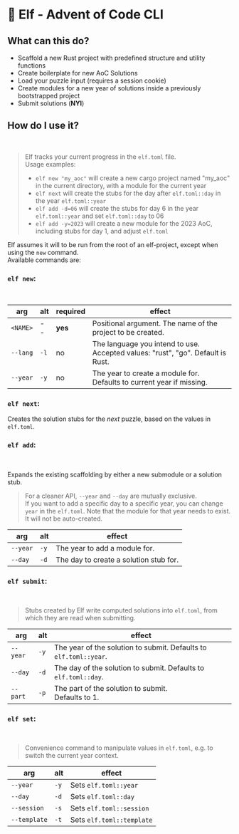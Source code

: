 # 🧝 Elf - Advent of Code CLI

## What can this do?
- Scaffold a new Rust project with predefined structure and utility functions
- Create boilerplate for new AoC Solutions
- Load your puzzle input (requires a session cookie)
- Create modules for a new year of solutions inside a previously bootstrapped project
- Submit solutions (**NYI**)

## How do I use it?
<br>

> Elf tracks your current progress in the `elf.toml` file.<br>
> Usage examples:
> - `elf new "my_aoc"` will create a new cargo project named "my_aoc" in the current directory, with a module for the current year
> - `elf next` will create the stubs for the day after `elf.toml::day` in the year `elf.toml::year`
> - `elf add -d=06` will create the stubs for day 6 in the year `elf.toml::year` and set `elf.toml::day` to 06
> - `elf add -y=2023` will create a new module for the 2023 AoC, including stubs for day 1, and adjust `elf.toml`

Elf assumes it will to be run from the root of an elf-project, except when using the `new` command.<br>
Available commands are:

### `elf new`:
<br>

| arg      | alt  | required | effect                                                                          |
|----------|------|----------|---------------------------------------------------------------------------------|
| `<NAME>` | --   | **yes**  | Positional argument. The name of the project to be created.                     |
| `--lang` | `-l` | no       | The language you intend to use. Accepted values: "rust", "go". Default is Rust. |
| `--year` | `-y` | no       | The year to create a module for. <br> Defaults to current year if missing.      |


### `elf next`:

Creates the solution stubs for the *next* puzzle, based on the values in `elf.toml`.


### `elf add`:
<br>

Expands the existing scaffolding by either a new submodule or a solution stub.

> For a cleaner API, `--year` and `--day` are mutually exclusive.<br>
> If you want to add a specific day to a specific year, you can change `year` in the `elf.toml`.
> Note that the module for that year needs to exist. It will not be auto-created.


| arg          | alt  | effect                                                       |
|--------------|------|--------------------------------------------------------------|
| `--year`     | `-y` | The year to add a module for.                                |
| `--day`      | `-d` | The day to create a solution stub for.                       |


### `elf submit`:
<br>

> Stubs created by Elf write computed solutions into `elf.toml`, from which they are read when submitting. <br>

| arg      | alt  | effect                                                            |
|----------|------|-------------------------------------------------------------------|
| `--year` | `-y` | The year of the solution to submit. Defaults to `elf.toml::year`. |
| `--day`  | `-d` | The day of the solution to submit. Defaults to `elf.toml::day`.   |
| `--part` | `-p` | The part of the solution to submit. <br> Defaults to 1.           |

### `elf set`:
<br>

> Convenience command to manipulate values in `elf.toml`, e.g. to switch the current year context.

| arg          | alt  | effect                    |
|--------------|------|---------------------------|
| `--year`     | `-y` | Sets `elf.toml::year`     |
| `--day`      | `-d` | Sets `elf.toml::day`      |
| `--session`  | `-s` | Sets `elf.toml::session`  |
| `--template` | `-t` | Sets `elf.toml::template` |
